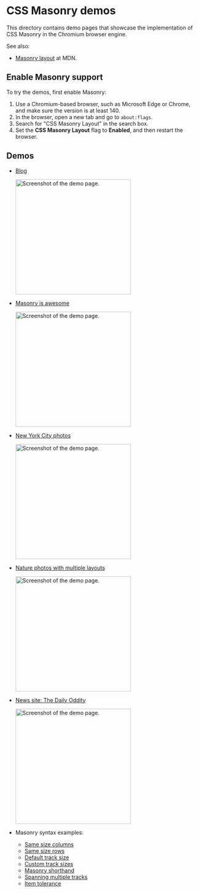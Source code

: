# CSS Masonry demos

This directory contains demo pages that showcase the implementation of CSS Masonry in the Chromium browser engine.

See also:
* [Masonry layout](https://developer.mozilla.org/docs/Web/CSS/CSS_grid_layout/Masonry_layout) at MDN.


<!-- ====================================================================== -->
## Enable Masonry support

To try the demos, first enable Masonry:

1. Use a Chromium-based browser, such as Microsoft Edge or Chrome, and make sure the version is at least 140.
1. In the browser, open a new tab and go to `about:flags`.
1. Search for "CSS Masonry Layout" in the search box.
1. Set the **CSS Masonry Layout** flag to **Enabled**, and then restart the browser.


<!-- ====================================================================== -->
## Demos

* [Blog](https://microsoftedge.github.io/Demos/css-masonry/blog.html)

  <img alt="Screenshot of the demo page." src="./blog/screenshot.png" width="300">

* [Masonry is awesome](https://microsoftedge.github.io/Demos/css-masonry/masonry-is-awesome.html)

  <img alt="Screenshot of the demo page." src="./masonry-is-awesome/screenshot.png" width="300">

* [New York City photos](https://microsoftedge.github.io/Demos/css-masonry/new-york.html)

  <img alt="Screenshot of the demo page." src="./nyc/screenshot.png" width="300">

* [Nature photos with multiple layouts](https://microsoftedge.github.io/Demos/css-masonry/nature.html)

  <img alt="Screenshot of the demo page." src="./nature/screenshot.png" width="300">

* [News site: The Daily Oddity](https://microsoftedge.github.io/Demos/css-masonry/the-daily-oddity.html)

  <img alt="Screenshot of the demo page." src="./daily-oddity/screenshot.png" width="300">

* Masonry syntax examples:

  * [Same size columns](https://microsoftedge.github.io/Demos/css-masonry/syntax-examples/same-size-columns.html)
  * [Same size rows](https://microsoftedge.github.io/Demos/css-masonry/syntax-examples/same-size-rows.html)
  * [Default track size](https://microsoftedge.github.io/Demos/css-masonry/syntax-examples/default-track-size.html)
  * [Custom track sizes](https://microsoftedge.github.io/Demos/css-masonry/syntax-examples/custom-track-sizes.html)
  * [Masonry shorthand](https://microsoftedge.github.io/Demos/css-masonry/syntax-examples/masonry-shorthand.html)
  * [Spanning multiple tracks](https://microsoftedge.github.io/Demos/css-masonry/syntax-examples/span-multiple-tracks.html)
  * [Item tolerance](https://microsoftedge.github.io/Demos/css-masonry/syntax-examples/item-tolerance.html)

